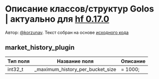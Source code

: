 # Описание классов/структур Golos | актуально для [hf 0.17.0](https://github.com/GolosChain/golos/releases/tag/v0.17.0)
Автор: [@korzunav](https://golos.io/@korzunav). Текст собран на основе [исходного кода](https://github.com/GolosChain/golos/tree/master/plugins/market_history/market_history_plugin.cpp)
## market_history_plugin


|Тип поля|Название поля|Описание|
|--------|-------------|--------|
|int32_t|_maximum_history_per_bucket_size|= 1000;|
